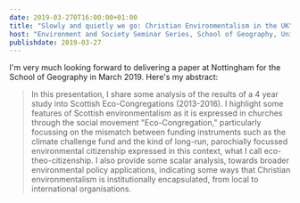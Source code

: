 ```yaml
---
date: 2019-03-270T16:00:00+01:00
title: "Slowly and quietly we go: Christian Environmentalism in the UK"
host: "Environment and Society Seminar Series, School of Geography, University of Nottingham"
publishdate: 2019-03-27
---
```


I'm very much looking forward to delivering a paper at Nottingham for the School of Geography in March 2019. Here's my abstract:

> In this presentation, I share some analysis of the results of a 4 year study into Scottish Eco-Congregations (2013-2016). I highlight some features of Scottish environmentalism as it is expressed in churches through the social movement "Eco-Congregation," particularly focussing on the mismatch between funding instruments such as the climate challenge fund and the kind of long-run, parochially focussed environmental citizenship expressed in this context, what I call eco-theo-citizenship. I also provide some scalar analysis, towards broader environmental policy applications, indicating some ways that Christian environmentalism is institutionally encapsulated, from local to international organisations.